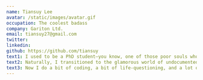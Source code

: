 ```yaml
---
name: Tiansuy Lee
avatar: /static/images/avatar.gif
occupation: The coolest badass
company: Gariton Ltd.
email: tiansuy27@gmail.com
twitter:
linkedin:
github: https://github.com/tiansuy
text1: I used to be a PhD student—you know, one of those poor souls who thought spending five years reading papers no one reads was a flex. Then I had a moment of clarity (or maybe just a mental breakdown) and dropped out faster than my advisor could say “publish or perish.”
text2: Naturally, I transitioned to the glamorous world of undocumented labor. I’ve worked in restaurants where the grease had more rights than I did, and in warehouses where “safety regulations” meant “don’t die in front of the manager.” I became a master of stealth dishwashing and forklift dodging—basically the Batman of minimum wage.
text3: Now I do a bit of coding, a bit of life-questioning, and a lot of explaining to my mom that no, I’m not going back to school, and yes, I’m still alive. Technically.
---
```

